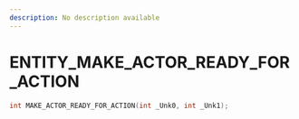 ```yaml
---
description: No description available 
---
```


# ENTITY\_MAKE_ACTOR_READY_FOR_ACTION

```cpp
int MAKE_ACTOR_READY_FOR_ACTION(int _Unk0, int _Unk1);
```